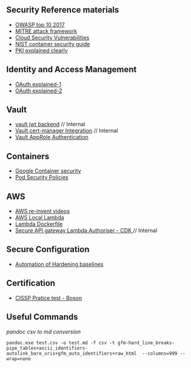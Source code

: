 ## Security Reference materials

- [OWASP top 10 2017](https://www.owasp.org/images/7/72/OWASP_Top_10-2017_%28en%29.pdf.pdf)
- [MITRE attack framework](https://attack.mitre.org/)
- [Cloud Security Vulnerabilities](https://media.defense.gov/2020/Jan/22/2002237484/-1/-1/0/CSI-MITIGATING-CLOUD-VULNERABILITIES_20200121.PDF)
- [NIST container security guide](https://nvlpubs.nist.gov/nistpubs/SpecialPublications/NIST.SP.800-190.pdf)
- [PKI explained clearly](https://smallstep.com/blog/everything-pki/)

## Identity and Access Management
- [ OAuth explained-1](https://developer.okta.com/blog/2019/10/21/illustrated-guide-to-oauth-and-oidc)
- [ OAuth explained-2](https://www.youtube.com/watch?v=PfvSD6MmEmQ&list=PLNYaEAlwFjtwo6IqfBRr7-z2PuCE4ER8Q)

## Vault

- [vault jwt backend](./vault/vault_jwt.md) // Internal
- [Vault cert-manager Integration](./vault/vault_certmanager.md) // Internal
- [Vault AppRole Authentication](https://learn.hashicorp.com/vault/identity-access-management/iam-authentication)

## Containers

- [ Google Container security](https://cloud.google.com/containers/security/)
- [ Pod Security Policies](./k8s.md)

## AWS

- [AWS re-invent videos](https://reinventvideos.com/) 
- [AWS Local Lambda](https://github.com/lambci/docker-lambda/)
- [Lambda Dockerfile](./docker.md)
- [Secure API gateway Lambda Authoriser - CDK ](https://github.com/vasselva/secure-api-gateway-auth0-lambda-custom-authorizer.git) // Internal

## Secure Configuration

- [Automation of Hardening baselines](https://github.com/dev-sec) 

## Certification

- [ CISSP Pratice test - Boson](https://www.boson.com/practice-exam/cissp-isc2-practice-exam)

## Useful Commands

*pandoc csv to md conversion*

```pandoc.exe test.csv -o test.md -f csv -t gfm-hard_line_breaks-pipe_tables+ascii_identifiers-autolink_bare_uris+gfm_auto_identifiers+raw_html  --columns=999 --wrap=none```
